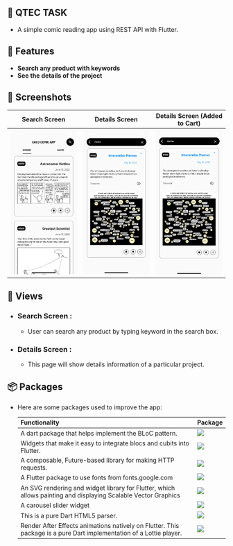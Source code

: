 ## 📖  QTEC TASK
- A simple comic reading app using REST API with Flutter.

## 🌈 Features 

- **Search any product with keywords**
- **See the details of the project**


## 📱 Screenshots 


| Search Screen  | Details Screen | Details Screen (Added to Cart) |
| ------------- | ------------- |------------- |
| <img src="https://raw.githubusercontent.com/Adnanbd/xkcd-comic-app-flutter/main/screentshots/Simulator%20Screen%20Shot%20-%20iPhone%2013%20Pro%20Max%20-%202022-06-16%20at%2011.39.39.png" width =300 > | <img src="https://raw.githubusercontent.com/Adnanbd/xkcd-comic-app-flutter/main/screentshots/Simulator%20Screen%20Shot%20-%20iPhone%2013%20Pro%20Max%20-%202022-06-16%20at%2011.41.18.png" width =300 >  | <img src="https://raw.githubusercontent.com/Adnanbd/xkcd-comic-app-flutter/main/screentshots/Simulator%20Screen%20Shot%20-%20iPhone%2013%20Pro%20Max%20-%202022-06-16%20at%2011.41.18.png" width =300 >  |

## 📲 Views 
- ### **Search Screen :**

  - User can search any product by typing keyword in the search box.

- ### **Details Screen :**

  - This page will show details information of a particular project.


## 📦 Packages 
- Here are some packages used to improve the app:
 
  | Functionality  | Package |
  | ------------- | ------------- |
  | A dart package that helps implement the BLoC pattern. | [![](https://img.shields.io/badge/bloc-^8.1.0%20-blue?style=for-the-badge&logo=flutter)](https://pub.dev/packages/bloc) |
  | Widgets that make it easy to integrate blocs and cubits into Flutter. | [![](https://img.shields.io/badge/flutter__bloc-^8.1.1%20-blue?style=for-the-badge&logo=flutter)](https://pub.dev/packages/flutter_bloc) |
  | A composable, Future-based library for making HTTP requests. | [![](https://img.shields.io/badge/http-^0.13.4%20-blue?style=for-the-badge&logo=flutter)](https://pub.dev/packages/http) |
  | A Flutter package to use fonts from fonts.google.com  | [![](https://img.shields.io/badge/google__fonts-^3.0.1%20-blue?style=for-the-badge&logo=flutter)](https://pub.dev/packages/google_fonts) |
  | An SVG rendering and widget library for Flutter, which allows painting and displaying Scalable Vector Graphics  | [![](https://img.shields.io/badge/flutter__svg-^1.1.0%20-blue?style=for-the-badge&logo=flutter)](https://pub.dev/packages/flutter_svg) |
  | A carousel slider widget  | [![](https://img.shields.io/badge/carousel__slider-^4.1.1%20-blue?style=for-the-badge&logo=flutter)](https://pub.dev/packages/carousel_slider) |
  | This is a pure Dart HTML5 parser.  | [![](https://img.shields.io/badge/html-^0.15.0%20-blue?style=for-the-badge&logo=flutter)](https://pub.dev/packages/html) |
  | Render After Effects animations natively on Flutter. This package is a pure Dart implementation of a Lottie player.  | [![](https://img.shields.io/badge/lottie-^1.4.2%20-blue?style=for-the-badge&logo=flutter)](https://pub.dev/packages/lottie) |
 

  



